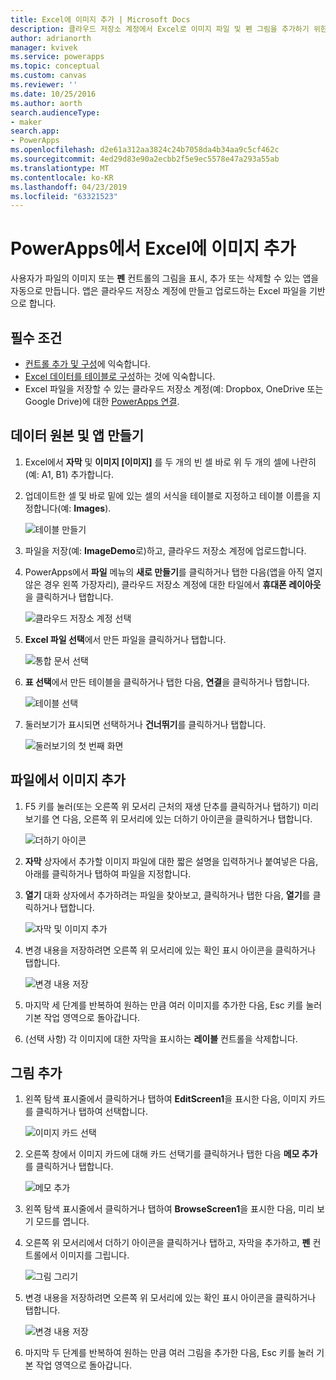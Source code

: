 ```yaml
---
title: Excel에 이미지 추가 | Microsoft Docs
description: 클라우드 저장소 계정에서 Excel로 이미지 파일 및 펜 그림을 추가하기 위한 단계별 지침
author: adrianorth
manager: kvivek
ms.service: powerapps
ms.topic: conceptual
ms.custom: canvas
ms.reviewer: ''
ms.date: 10/25/2016
ms.author: aorth
search.audienceType:
- maker
search.app:
- PowerApps
ms.openlocfilehash: d2e61a312aa3824c24b7058da4b34aa9c5cf462c
ms.sourcegitcommit: 4ed29d83e90a2ecbb2f5e9ec5578e47a293a55ab
ms.translationtype: MT
ms.contentlocale: ko-KR
ms.lasthandoff: 04/23/2019
ms.locfileid: "63321523"
---
```

# <a name="add-images-to-excel-from-powerapps"></a>PowerApps에서 Excel에 이미지 추가
사용자가 파일의 이미지 또는 **펜** 컨트롤의 그림을 표시, 추가 또는 삭제할 수 있는 앱을 자동으로 만듭니다. 앱은 클라우드 저장소 계정에 만들고 업로드하는 Excel 파일을 기반으로 합니다.

## <a name="prerequisites"></a>필수 조건

* [컨트롤 추가 및 구성](add-configure-controls.md)에 익숙합니다.
* [Excel 데이터를 테이블로 구성](https://support.office.com/article/Format-an-Excel-table-6789619F-C889-495C-99C2-2F971C0E2370?ui=en-US&rs=en-US&ad=US)하는 것에 익숙합니다.
* Excel 파일을 저장할 수 있는 클라우드 저장소 계정(예: Dropbox, OneDrive 또는 Google Drive)에 대한 [PowerApps 연결](add-data-connection.md).

## <a name="create-the-data-source-and-the-app"></a>데이터 원본 및 앱 만들기
1. Excel에서 **자막** 및 **이미지 [이미지]** 를 두 개의 빈 셀 바로 위 두 개의 셀에 나란히(예: A1, B1) 추가합니다.
2. 업데이트한 셀 및 바로 밑에 있는 셀의 서식을 테이블로 지정하고 테이블 이름을 지정합니다(예: **Images**).
   
    ![테이블 만들기](./media/add-images-to-excel/create-table.png)
3. 파일을 저장(예: **ImageDemo**로)하고, 클라우드 저장소 계정에 업로드합니다.
4. PowerApps에서 **파일** 메뉴의 **새로 만들기**를 클릭하거나 탭한 다음(앱을 아직 열지 않은 경우 왼쪽 가장자리), 클라우드 저장소 계정에 대한 타일에서 **휴대폰 레이아웃**을 클릭하거나 탭합니다.
   
    ![클라우드 저장소 계정 선택](./media/add-images-to-excel/select-account.png)
5. **Excel 파일 선택**에서 만든 파일을 클릭하거나 탭합니다.
   
    ![통합 문서 선택](./media/add-images-to-excel/select-workbook.png)
6. **표 선택**에서 만든 테이블을 클릭하거나 탭한 다음, **연결**을 클릭하거나 탭합니다.
   
    ![테이블 선택](./media/add-images-to-excel/select-table.png)
7. 둘러보기가 표시되면 선택하거나 **건너뛰기**를 클릭하거나 탭합니다.
   
    ![둘러보기의 첫 번째 화면](./media/add-images-to-excel/quick-tour.png)

## <a name="add-an-image-from-a-file"></a>파일에서 이미지 추가
1. F5 키를 눌러(또는 오른쪽 위 모서리 근처의 재생 단추를 클릭하거나 탭하기) 미리 보기를 연 다음, 오른쪽 위 모서리에 있는 더하기 아이콘을 클릭하거나 탭합니다.
   
    ![더하기 아이콘](./media/add-images-to-excel/plus-icon.png)
2. **자막** 상자에서 추가할 이미지 파일에 대한 짧은 설명을 입력하거나 붙여넣은 다음, 아래를 클릭하거나 탭하여 파일을 지정합니다.
3. **열기** 대화 상자에서 추가하려는 파일을 찾아보고, 클릭하거나 탭한 다음, **열기**를 클릭하거나 탭합니다.
   
    ![자막 및 이미지 추가](./media/add-images-to-excel/add-image.png)
4. 변경 내용을 저장하려면 오른쪽 위 모서리에 있는 확인 표시 아이콘을 클릭하거나 탭합니다.
   
    ![변경 내용 저장](./media/add-images-to-excel/checkmark-icon.png)
5. 마지막 세 단계를 반복하여 원하는 만큼 여러 이미지를 추가한 다음, Esc 키를 눌러 기본 작업 영역으로 돌아갑니다.
6. (선택 사항) 각 이미지에 대한 자막을 표시하는 **레이블** 컨트롤을 삭제합니다.

## <a name="add-a-drawing"></a>그림 추가
1. 왼쪽 탐색 표시줄에서 클릭하거나 탭하여 **EditScreen1**을 표시한 다음, 이미지 카드를 클릭하거나 탭하여 선택합니다.
   
    ![이미지 카드 선택](./media/add-images-to-excel/select-card.png)
2. 오른쪽 창에서 이미지 카드에 대해 카드 선택기를 클릭하거나 탭한 다음 **메모 추가**를 클릭하거나 탭합니다.
   
    ![메모 추가](./media/add-images-to-excel/add-notes.png)
3. 왼쪽 탐색 표시줄에서 클릭하거나 탭하여 **BrowseScreen1**을 표시한 다음, 미리 보기 모드를 엽니다.
4. 오른쪽 위 모서리에서 더하기 아이콘을 클릭하거나 탭하고, 자막을 추가하고, **펜** 컨트롤에서 이미지를 그립니다.
   
    ![그림 그리기](./media/add-images-to-excel/draw-picture.png)
5. 변경 내용을 저장하려면 오른쪽 위 모서리에 있는 확인 표시 아이콘을 클릭하거나 탭합니다.
   
    ![변경 내용 저장](./media/add-images-to-excel/checkmark-icon.png)
6. 마지막 두 단계를 반복하여 원하는 만큼 여러 그림을 추가한 다음, Esc 키를 눌러 기본 작업 영역으로 돌아갑니다.

